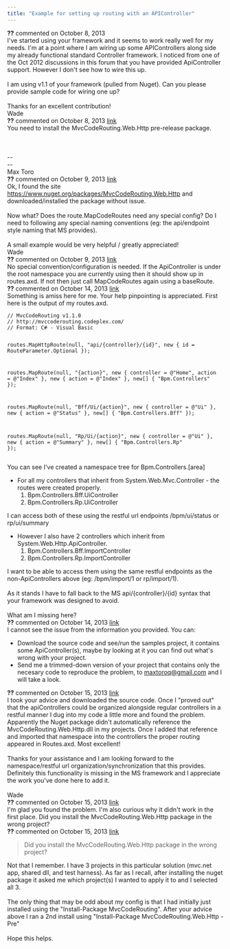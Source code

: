 ```yaml
---
title: "Example for setting up routing with an APIController"
---
```

<div id="post1105203" class="discussion-comment op">
   <div class="discussion-header"><b>??</b> commented on 
      <time datetime="2013-10-08T14:28:29.957-07:00" title="2013-10-08T14:28:29.957-07:00">October 8, 2013</time>
   </div>
   <div class="discussion-message">I've started using your framework and it seems to work really well for my needs. I'm at a point where I am wiring up some APIControllers along side my already functional standard Controller framework. I noticed from one of the Oct 2012 discussions in this forum that you have provided ApiController support. However I don't see how to wire this up. <br />
<br />
I am using v1.1 of your framework (pulled from Nuget). Can you please provide sample code for wiring one up?<br />
<br />
Thanks for an excellent contribution!<br />
Wade<br />
</div>
</div>
<div id="post1105208" class="discussion-comment">
   <div class="discussion-header"><b>??</b> commented on 
      <time datetime="2013-10-08T14:35:04.813-07:00" title="2013-10-08T14:35:04.813-07:00">October 8, 2013</time> <a href="#post1105208" class="post-link">link</a></div>
   <div class="discussion-message">You need to install the MvcCodeRouting.Web.Http pre-release package.<span></span><br>
<br>
<blockquote style="margin:0 0 0 .8ex; border-left:1px #ccc solid; padding-left:1ex">
<div>
<div></div>
</div>
</blockquote>
<br>
<br>
-- <br>
--<br>
Max Toro<br>
</div>
</div>
<div id="post1105486" class="discussion-comment">
   <div class="discussion-header"><b>??</b> commented on 
      <time datetime="2013-10-09T07:17:15.38-07:00" title="2013-10-09T07:17:15.38-07:00">October 9, 2013</time> <a href="#post1105486" class="post-link">link</a></div>
   <div class="discussion-message">Ok, I found the site <a href="https://www.nuget.org/packages/MvcCodeRouting.Web.Http" rel="nofollow">https://www.nuget.org/packages/MvcCodeRouting.Web.Http</a> and downloaded/installed the package without issue. <br />
<br />
Now what? Does the route.MapCodeRoutes need any special config? Do I need to following any special naming conventions (eg: the api/endpoint style naming that MS provides). <br />
<br />
A small example would be very helpful / greatly appreciated!<br />
Wade<br />
</div>
</div>
<div id="post1105501" class="discussion-comment">
   <div class="discussion-header"><b>??</b> commented on 
      <time datetime="2013-10-09T07:44:55.33-07:00" title="2013-10-09T07:44:55.33-07:00">October 9, 2013</time> <a href="#post1105501" class="post-link">link</a></div>
   <div class="discussion-message">No special convention/configuration is needed. If the ApiController is under the root namespace you are currently using then it should show up in routes.axd. If not then just call MapCodeRoutes again using a baseRoute.<br />
</div>
</div>
<div id="post1107314" class="discussion-comment">
   <div class="discussion-header"><b>??</b> commented on 
      <time datetime="2013-10-14T12:17:50.64-07:00" title="2013-10-14T12:17:50.64-07:00">October 14, 2013</time> <a href="#post1107314" class="post-link">link</a></div>
   <div class="discussion-message">Something is amiss here for me. Your help pinpointing is appreciated. First here is the output of my routes.axd. <br />
<pre><code>// MvcCodeRouting v1.1.0
// http://mvccoderouting.codeplex.com/
// Format: C# - Visual Basic

routes.MapHttpRoute(null, &quot;api/{controller}/{id}&quot;, 
    new { id = RouteParameter.Optional });

routes.MapRoute(null, &quot;{action}&quot;, 
    new { controller = @&quot;Home&quot;, action = @&quot;Index&quot; }, 
    new { action = @&quot;Index&quot; }, 
    new[] { &quot;Bpm.Controllers&quot; });

routes.MapRoute(null, &quot;Bff/Ui/{action}&quot;, 
    new { controller = @&quot;Ui&quot; }, 
    new { action = @&quot;Status&quot; }, 
    new[] { &quot;Bpm.Controllers.Bff&quot; });

routes.MapRoute(null, &quot;Rp/Ui/{action}&quot;, 
    new { controller = @&quot;Ui&quot; }, 
    new { action = @&quot;Summary&quot; }, 
    new[] { &quot;Bpm.Controllers.Rp&quot; });</code></pre>

You can see I've created a namespace tree for Bpm.Controllers.[area]<br />
<ul>
<li>
For all my controllers that inherit from System.Web.Mvc.Controller - the routes were created properly. <br />
<ol>
<li>Bpm.Controllers.Bff.UiController</li>
<li>
Bpm.Controllers.Rp.UiController<br />
</li>
</ol>
</li>
</ul>
I can access both of these using the restful url endpoints /bpm/ui/status or rp/ui/summary<br />
<ul>
<li>
However I also have 2 controllers which inherit from System.Web.Http.ApiController. <br />
<ol>
<li>Bpm.Controllers.Bff.ImportController</li>
<li>
Bpm.Controllers.Rp.ImportController<br />
</li>
</ol>
</li>
</ul>
I want to be able to access them using the same restful endpoints as the non-ApiControllers above (eg: /bpm/import/1 or rp/import/1). <br />
<br />
As it stands I have to fall back to the MS api/{controller}/{id} syntax that your framework was designed to avoid.<br />
<br />
What am I missing here?<br />
</div>
</div>
<div id="post1107362" class="discussion-comment">
   <div class="discussion-header"><b>??</b> commented on 
      <time datetime="2013-10-14T14:14:51.527-07:00" title="2013-10-14T14:14:51.527-07:00">October 14, 2013</time> <a href="#post1107362" class="post-link">link</a></div>
   <div class="discussion-message">I cannot see the issue from the information you provided. You can:<br />
<ul>
<li>Download the source code and see/run the samples project, it contains some ApiController(s), maybe by looking at it you can find out what's wrong with your project.</li>
<li>Send me a trimmed-down version of your project that contains only the necesary code to reproduce the problem, to <a href="mailto:maxtoroq@gmail.com" rel="nofollow">maxtoroq@gmail.com</a> and I will take a look.</li>
</ul>
</div>
</div>
<div id="post1107739" class="discussion-comment marked-as-answer">
   <div class="discussion-header"><b>??</b> commented on 
      <time datetime="2013-10-15T08:31:49.757-07:00" title="2013-10-15T08:31:49.757-07:00">October 15, 2013</time> <a href="#post1107739" class="post-link">link</a></div>
   <div class="discussion-message">I took your advice and downloaded the source code. Once I &quot;proved out&quot; that the apiControllers could be organized alongside regular controllers in a restful manner I dug into my code a little more and found the problem. Apparently the Nuget package didn't automatically reference the MvcCodeRouting.Web.Http.dll in my projects. Once I added that reference and imported that namespace into the controllers the proper routing appeared in Routes.axd. Most excellent!<br />
 <br />
Thanks for your assistance and I am looking forward to the namespace/restful url organization/synchronization that this provides. Definitely this functionality is missing in the MS framework and I appreciate the work you've done here to add it.<br />
<br />
Wade<br />
</div>
</div>
<div id="post1107745" class="discussion-comment">
   <div class="discussion-header"><b>??</b> commented on 
      <time datetime="2013-10-15T08:42:15.79-07:00" title="2013-10-15T08:42:15.79-07:00">October 15, 2013</time> <a href="#post1107745" class="post-link">link</a></div>
   <div class="discussion-message">I'm glad you found the problem. I'm also curious why it didn't work in the first place. Did you install the MvcCodeRouting.Web.Http package in the wrong project?<br />
</div>
</div>
<div id="post1107786" class="discussion-comment">
   <div class="discussion-header"><b>??</b> commented on 
      <time datetime="2013-10-15T10:06:08.303-07:00" title="2013-10-15T10:06:08.303-07:00">October 15, 2013</time> <a href="#post1107786" class="post-link">link</a></div>
   <div class="discussion-message"><blockquote>
Did you install the MvcCodeRouting.Web.Http package in the wrong project?<br />
</blockquote>
Not that I remember. I have 3 projects in this particular solution (mvc.net app, shared dll, and test harness). As far as I recall, after installing the nuget package it asked me which project(s) I wanted to apply it to and I selected all 3. <br />
<br />
The only thing that may be odd about my config is that I had initially just installed using the &quot;Install-Package MvcCodeRouting&quot;. After your advice above I ran a 2nd install using &quot;Install-Package MvcCodeRouting.Web.Http -Pre&quot;<br />
<br />
Hope this helps.<br />
</div>
</div>